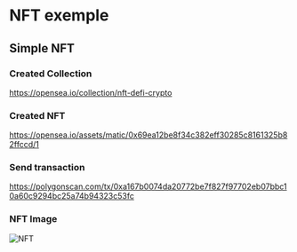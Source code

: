 # NFT exemple

## Simple NFT

### Created Collection 
https://opensea.io/collection/nft-defi-crypto

### Created NFT
https://opensea.io/assets/matic/0x69ea12be8f34c382eff30285c8161325b82ffccd/1

### Send transaction
https://polygonscan.com/tx/0xa167b0074da20772be7f827f97702eb07bbc10a60c9294bc25a74b94323c53fc

### NFT Image
![NFT](https://i.seadn.io/s/raw/files/e6894b202dc9955066f3c9f3a0f47e76.jpg)

